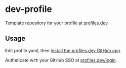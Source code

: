 # dev-profile

Template repository for your profile at [profiles.dev](https://profiles.dev/)




## Usage

Edit profile.yaml, then [Install the profiles.dev GitHub app](https://github.com/apps/profilesdev).

Autheticate with your GitHub SSO at [profiles.dev/login](https://profiles.dev/login).
